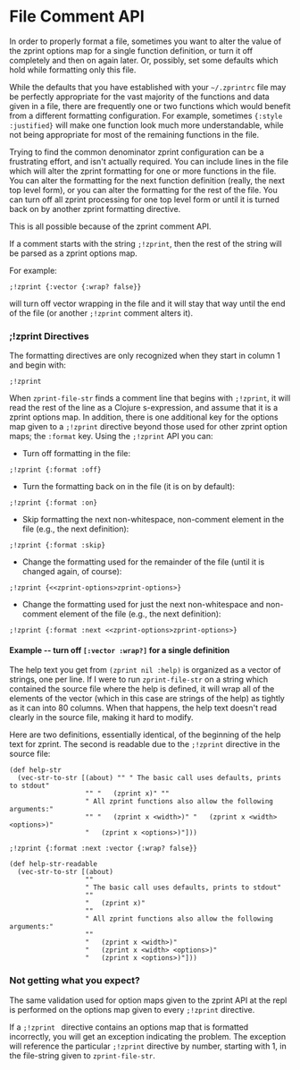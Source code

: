 # File Comment API

In order to properly format a file, sometimes you want to alter the
value of the zprint options map for a single function definition,
or turn it off completely and then on again later.  Or, possibly,
set some defaults which hold while formatting only this file.

While the defaults that you have established with your `~/.zprintrc`
file may be perfectly appropriate for the vast majority of the
functions and data given in a file, there are frequently one or two
functions which would benefit from a different formatting configuration.
For example, sometimes `{:style :justified}` will make one function
look much more understandable, while not being appropriate for most
of the remaining functions in the file.

Trying to find the common denominator zprint configuration can be
a frustrating effort, and isn't actually required.  You can include
lines in the file which will alter the zprint formatting for one
or more functions in the file.  You can alter the formatting for
the next function definition (really, the next top level form), or
you can alter the formatting for the rest of the file.  You can
turn off all zprint processing for one top level form or until it
is turned back on by another zprint formatting directive.

This is all possible because of the zprint comment API.

If a comment starts with the string `;!zprint`, then the rest of
the string will be parsed as a zprint options map.

For example:
```
;!zprint {:vector {:wrap? false}}
```
will turn off vector wrapping in the file and it will stay that way
until the end of the file (or another `;!zprint` comment alters it).

### ;!zprint Directives

The formatting directives are only recognized when they start in
column 1 and begin with:

```
;!zprint 
```

When `zprint-file-str` finds a comment line that begins with
`;!zprint`, it will read the rest of the line as a Clojure s-expression,
and assume that it is a zprint options map.  In addition, there is
one additional key for the options map given to a `;!zprint` directive
beyond those used for other zprint option maps; the
`:format` key.  Using the `;!zprint` API you can:

  * Turn off formatting in the file:

  ```
  ;!zprint {:format :off}
  ```

  * Turn the formatting back on in the file (it is on by default):

  ```
  ;!zprint {:format :on}
  ```

  * Skip formatting the next non-whitespace, non-comment element
  in the file (e.g., the next definition):

  ```
  ;!zprint {:format :skip}
  ```

  * Change the formatting used for the remainder of the file (until
  it is changed again, of course):

  ```
  ;!zprint {<<zprint-options>zprint-options>}
  ```

  * Change the formatting used for just the next non-whitespace and
  non-comment element of the file (e.g., the next definition):

  ```
  ;!zprint {:format :next <<zprint-options>zprint-options>}
  ```


#### Example -- turn off `[:vector :wrap?]` for a single definition

The help text you get from `(zprint nil :help)` is organized as a
vector of strings, one per line.  If I were to run `zprint-file-str`
on a string which contained the source file where the help is
defined, it will wrap all of the elements of the vector (which in this
case are strings of the help) as tightly as it can into
80 columns. When that happens, the help text doesn't read clearly
in the source file, making it hard to modify.

Here are two definitions, essentially identical, of the beginning
of the help text for zprint.  The second is readable due to the
`;!zprint` directive in the source file:

```
(def help-str
  (vec-str-to-str [(about) "" " The basic call uses defaults, prints to stdout"
                   "" "   (zprint x)" ""
                   " All zprint functions also allow the following arguments:"
                   "" "   (zprint x <width>)" "   (zprint x <width> <options>)"
                   "   (zprint x <options>)"]))

;!zprint {:format :next :vector {:wrap? false}}

(def help-str-readable
  (vec-str-to-str [(about)
                   ""
                   " The basic call uses defaults, prints to stdout"
                   ""
                   "   (zprint x)"
                   ""
                   " All zprint functions also allow the following arguments:"
                   ""
                   "   (zprint x <width>)"
                   "   (zprint x <width> <options>)"
                   "   (zprint x <options>)"]))

```

### Not getting what you expect?

The same validation used for option maps given to the zprint API
at the repl is performed on the options map given to every `;!zprint`
directive.

If a `;!zprint ` directive contains an options map that is formatted
incorrectly, you will get an exception indicating the problem.  The
exception will reference the particular `;!zprint` directive by
number, starting with 1, in the file-string given to `zprint-file-str`.

